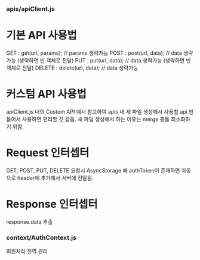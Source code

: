 ### apis/apiClient.js
# 기본 API 사용법
GET : get(url, params); // params 생략가능 
POST : post(url, data); // data 생략가능 (생략하면 빈 객체로 전달)
PUT : put(url, data);  // data 생략가능 (생략하면 빈 객체로 전달)
DELETE : delete(url, data); // data 생략가능

# 커스텀 API 사용법
apiClient.js 내의 Custom API 예시 참고하여 apis 내 새 파일 생성해서 사용할 api 만들어서 사용하면 편리할 것 같음.
새 파일 생성해서 하는 이유는 merge 충돌 최소화하기 위함.

# Request 인터셉터
GET, POST, PUT, DELETE 요청시 AsyncStorage 에 authToken이 존재하면 자동으로 header에 추가해서 서버에 전달됨.

# Response 인터셉터
response.data 추출

### context/AuthContext.js
회원처리 전역 관리